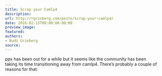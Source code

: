 ```yaml
---
title: Scrap your Camlp4
description:
url: http://rgrinberg.com/posts/scrap-your-camlp4/
date: 2016-02-15T00:00:00-00:00
preview_image:
featured:
authors:
- Rudi Grinberg
source:
---
```


<p>ppx has been out for a while but it seems like the community has been
taking its time transitioning away from camlp4. There&rsquo;s probably a
couple of reasons for that:</p>

